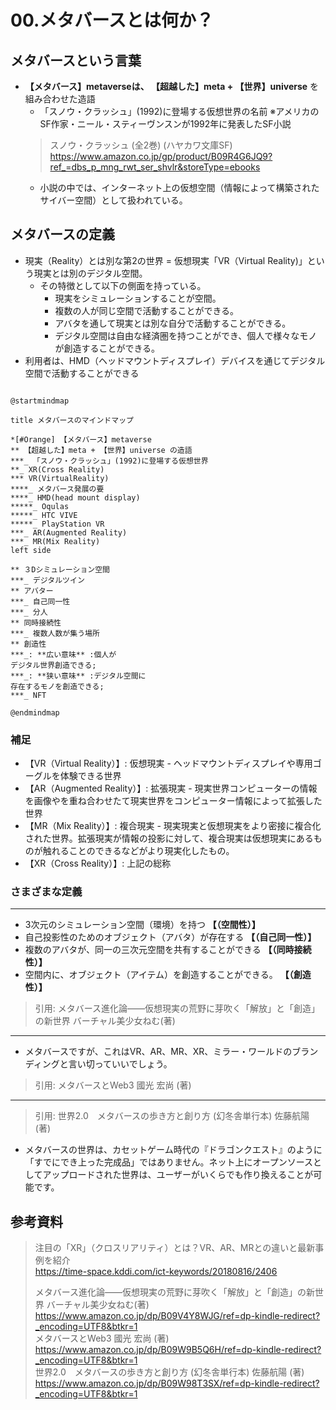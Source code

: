 # 00.メタバースとは何か？

## メタバースという言葉

- **【メタバース】metaverseは、 【超越した】meta + 【世界】universe** を組み合わせた造語
    - 「スノウ・クラッシュ」(1992)に登場する仮想世界の名前 ※アメリカのSF作家・ニール・スティーヴンスンが1992年に発表したSF小説
    > スノウ・クラッシュ (全2巻) (ハヤカワ文庫SF)  
    > <https://www.amazon.co.jp/gp/product/B09R4G6JQ9?ref_=dbs_p_mng_rwt_ser_shvlr&storeType=ebooks>  
    - 小説の中では、インターネット上の仮想空間（情報によって構築されたサイバー空間）として扱われている。

## メタバースの定義

- 現実（Reality）とは別な第2の世界 = 仮想現実「VR（Virtual Reality)」という現実とは別のデジタル空間。
    - その特徴として以下の側面を持っている。
        - 現実をシミュレーションすることが空間。
        - 複数の人が同じ空間で活動することができる。
        - アバタを通して現実とは別な自分で活動することができる。
        - デジタル空間は自由な経済圏を持つことができ、個人で様々なモノが創造することができる。
- 利用者は、HMD（ヘッドマウントディスプレイ）デバイスを通じてデジタル空間で活動することができる

```plantuml

@startmindmap

title メタバースのマインドマップ

*[#Orange] 【メタバース】metaverse
** 【超越した】meta + 【世界】universe の造語
***_ 「スノウ・クラッシュ」(1992)に登場する仮想世界
**_ XR(Cross Reality)
*** VR(VirtualReality)
****_ メタバース発展の要
****_ HMD(head mount display)
*****_ Oqulas
*****_ HTC VIVE
*****_ PlayStation VR
***_ AR(Augmented Reality)
***_ MR(Mix Reality)
left side

** ３Dシミュレーション空間
***_ デジタルツイン
** アバター
***_ 自己同一性
***_ 分人
** 同時接続性
***_ 複数人数が集う場所
** 創造性
***_: **広い意味** :個人が
デジタル世界創造できる;
***_: **狭い意味** :デジタル空間に
存在するモノを創造できる;
***_ NFT

@endmindmap

```

### 補足

- 【VR（Virtual Reality）】: 仮想現実 - ヘッドマウントディスプレイや専用ゴーグルを体験できる世界
- 【AR（Augmented Reality）】: 拡張現実 - 現実世界コンピューターの情報を画像やを重ね合わせたて現実世界をコンピューター情報によって拡張した世界
- 【MR（Mix Reality）】: 複合現実 - 現実現実と仮想現実をより密接に複合化された世界。拡張現実が情報の投影に対して、複合現実は仮想現実にあるものが触れることのできるなどがより現実化したもの。
- 【XR（Cross Reality）】: 上記の総称

### さまざまな定義

---

- 3次元のシミュレーション空間（環境）を持つ **【（空間性）】**
- 自己投影性のためのオブジェクト（アバタ）が存在する **【（自己同一性）】**
- 複数のアバタが、同一の三次元空間を共有することができる **【（同時接続性）】**
- 空間内に、オブジェクト（アイテム）を創造することができる。 **【（創造性）】**

> 引用: メタバース進化論――仮想現実の荒野に芽吹く「解放」と「創造」の新世界 バーチャル美少女ねむ(著)  

---

- メタバースですが、これはVR、AR、MR、XR、ミラー・ワールドのブランディングと言い切っていいでしょう。

> 引用: メタバースとWeb3 國光 宏尚 (著)  

---

> 引用: 世界2.0　メタバースの歩き方と創り方 (幻冬舎単行本) 佐藤航陽  (著)  

- メタバースの世界は、カセットゲーム時代の『ドラゴンクエスト』のように「すでにでき上った完成品」ではありません。ネット上にオープンソースとしてアップロードされた世界は、ユーザーがいくらでも作り換えることが可能です。

## 参考資料

> 注目の「XR」（クロスリアリティ）とは？VR、AR、MRとの違いと最新事例を紹介  
> <https://time-space.kddi.com/ict-keywords/20180816/2406>  
>  
> メタバース進化論――仮想現実の荒野に芽吹く「解放」と「創造」の新世界 バーチャル美少女ねむ(著)  
> <https://www.amazon.co.jp/dp/B09V4Y8WJG/ref=dp-kindle-redirect?_encoding=UTF8&btkr=1>  
> メタバースとWeb3 國光 宏尚 (著)  
> <https://www.amazon.co.jp/dp/B09W9B5Q6H/ref=dp-kindle-redirect?_encoding=UTF8&btkr=1>  
> 世界2.0　メタバースの歩き方と創り方 (幻冬舎単行本) 佐藤航陽  (著)  
> <https://www.amazon.co.jp/dp/B09W98T3SX/ref=dp-kindle-redirect?_encoding=UTF8&btkr=1>  

